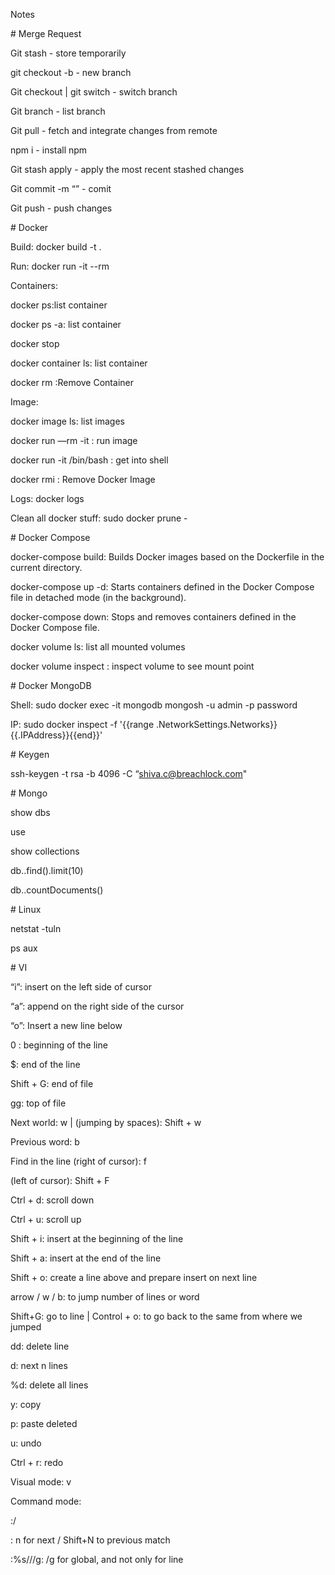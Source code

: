 Notes

\# Merge Request

Git stash - store temporarily

git checkout -b \- new branch

Git checkout | git switch \- switch branch

Git branch - list branch

Git pull - fetch and integrate changes from remote

npm i - install npm

Git stash apply - apply the most recent stashed changes

Git commit -m “” - comit

Git push - push changes

\# Docker

Build: docker build -t .

Run: docker run -it --rm

Containers:

docker ps:list container

docker ps -a: list container

docker stop

docker container ls: list container

docker rm :Remove Container

Image:

docker image ls: list images

docker run —rm -it : run image

docker run -it /bin/bash : get into shell

docker rmi : Remove Docker Image

Logs: docker logs

Clean all docker stuff: sudo docker prune -

\# Docker Compose

docker-compose build: Builds Docker images based on the Dockerfile in the current directory.

docker-compose up -d: Starts containers defined in the Docker Compose file in detached mode (in the background).

docker-compose down: Stops and removes containers defined in the Docker Compose file.

docker volume ls: list all mounted volumes

docker volume inspect : inspect volume to see mount point

\# Docker MongoDB

Shell: sudo docker exec -it mongodb mongosh -u admin -p password

IP: sudo docker inspect -f '{{range .NetworkSettings.Networks}}{{.IPAddress}}{{end}}'

\# Keygen

ssh-keygen -t rsa -b 4096 -C “shiva.c@breachlock.com"

\# Mongo

show dbs

use

show collections

db..find().limit(10)

db..countDocuments()

\# Linux

netstat -tuln

ps aux

\# VI

“i”: insert on the left side of cursor

“a”: append on the right side of the cursor

“o”: Insert a new line below

0 : beginning of the line

$: end of the line

Shift + G: end of file

gg: top of file

Next world: w | (jumping by spaces): Shift + w

Previous word: b

Find in the line (right of cursor): f

(left of cursor): Shift + F

Ctrl + d: scroll down

Ctrl + u: scroll up

Shift + i: insert at the beginning of the line

Shift + a: insert at the end of the line

Shift + o: create a line above and prepare insert on next line

arrow / w / b: to jump number of lines or word

Shift+G: go to line | Control + o: to go back to the same from where we jumped

dd: delete line

d: next n lines

%d: delete all lines

y: copy

p: paste deleted

u: undo

Ctrl + r: redo

Visual mode: v

Command mode:

:/

: n for next / Shift+N to previous match

:%s///g: /g for global, and not only for line
